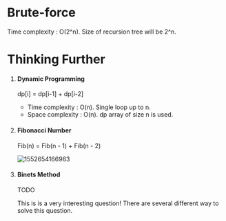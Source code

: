 # Brute-force

Time complexity : O(2^n). Size of recursion tree will be 2^n.



# Thinking Further

1. #### Dynamic Programming

   dp[i] = dp[i-1] + dp[i-2]

   - Time complexity : O(n). Single loop up to n.
   - Space complexity : O(n). dp array of size n is used.  

2. #### Fibonacci Number

   Fib(n) = Fib(n - 1) + Fib(n - 2)

   ![1552654166963](C:\Users\Administrator\AppData\Roaming\Typora\typora-user-images\1552654166963.png)

3. #### Binets Method

   TODO

   

   This is is a very interesting question! There are several different way to solve this question.